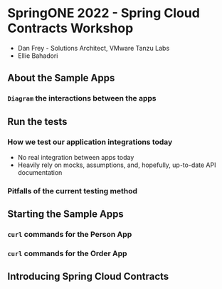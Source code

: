 # SpringONE 2022 - Spring Cloud Contracts Workshop

* Dan Frey - Solutions Architect, VMware Tanzu Labs
* Ellie Bahadori


## About the Sample Apps

### `Diagram` the interactions between the apps


## Run the tests

### How we test our application integrations today

* No real integration between apps today
* Heavily rely on mocks, assumptions, and, hopefully, up-to-date API documentation

### Pitfalls of the current testing method


## Starting the Sample Apps

### `curl` commands for the Person App

### `curl` commands for the Order App


## Introducing Spring Cloud Contracts
